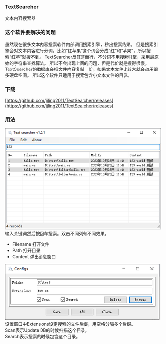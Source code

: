 ### TextSearcher
文本内容搜索器

### 这个软件要解决的问题
虽然现在很多文本内容搜索软件内部调用搜索引擎，秒出搜索结果。
但是搜索引擎会对文本内容进行分词，比如“红苹果”这个词会分成“红”和“苹果”，所以搜索“红苹”就搜不到。
TextSearcher反其道而行，不分词不用搜索引擎，采用最原始的字符串查找算法。
所以不会出现上面的问题，但是代价就是搜得很慢。
TextSearcher的数据库会把文件内容复制一份，如果文本文件比较大就会占用很多硬盘空间。
所以这个软件只适用于搜索包含小文本文件的目录。  

### 下载
[https://github.com/jjling2011/TextSearcher/releases](https://github.com/jjling2011/TextSearcher/releases)  

### 用法
![formmain.png](https://raw.githubusercontent.com/jjling2011/TextSearcher/main/imgs/formmain.png)  
输入关键词然后按回车搜索。双击不同列有不同效果。  
 * Filename 打开文件
 * Path 打开目录
 * Content 弹出消息窗口
  
![formconfigs.png](https://raw.githubusercontent.com/jjling2011/TextSearcher/main/imgs/formconfigs.png)  
设置窗口中Extensions设定搜索的文件后缀，用空格分隔多个后缀。  
Scan表示Update DB的时候扫描这个目录。  
Search表示搜索的时候包含这个目录。  